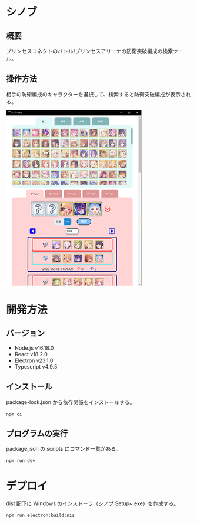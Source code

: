 # シノブ

## 概要

プリンセスコネクトのバトル/プリンセスアリーナの防衛突破編成の検索ツール。

## 操作方法

相手の防衛編成のキャラクターを選択して、検索すると防衛突破編成が表示される。

![シノブ](images/shinobu.png)

# 開発方法

## バージョン

- Node.js v16.18.0
- React v18.2.0
- Electron v23.1.0
- Typescript v4.9.5

## インストール

package-lock.json から依存関係をインストールする。

```shell
npm ci
```

## プログラムの実行

package.json の scripts にコマンド一覧がある。

```shell
npm run dev
```

# デプロイ

dist 配下に Windows のインストーラ（シノブ Setup~.exe）を作成する。

```shell
npm run electron:build:nis
```
